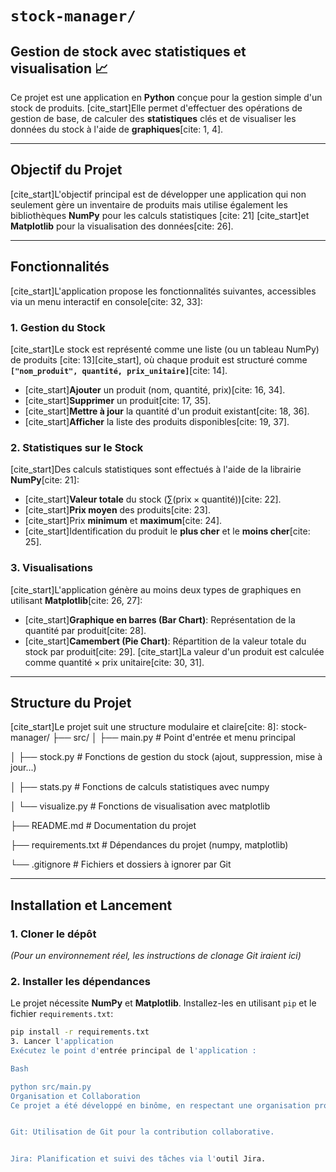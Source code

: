 # `stock-manager/`

## Gestion de stock avec statistiques et visualisation 📈

Ce projet est une application en **Python** conçue pour la gestion simple d'un stock de produits. [cite_start]Elle permet d'effectuer des opérations de gestion de base, de calculer des **statistiques** clés et de visualiser les données du stock à l'aide de **graphiques**[cite: 1, 4].

---

## Objectif du Projet

[cite_start]L'objectif principal est de développer une application qui non seulement gère un inventaire de produits mais utilise également les bibliothèques **NumPy** pour les calculs statistiques [cite: 21] [cite_start]et **Matplotlib** pour la visualisation des données[cite: 26].

---

## Fonctionnalités

[cite_start]L'application propose les fonctionnalités suivantes, accessibles via un menu interactif en console[cite: 32, 33]:

### 1. Gestion du Stock

[cite_start]Le stock est représenté comme une liste (ou un tableau NumPy) de produits [cite: 13][cite_start], où chaque produit est structuré comme **`["nom_produit", quantité, prix_unitaire]`**[cite: 14].

* [cite_start]**Ajouter** un produit (nom, quantité, prix)[cite: 16, 34].
* [cite_start]**Supprimer** un produit[cite: 17, 35].
* [cite_start]**Mettre à jour** la quantité d'un produit existant[cite: 18, 36].
* [cite_start]**Afficher** la liste des produits disponibles[cite: 19, 37].

### 2. Statistiques sur le Stock

[cite_start]Des calculs statistiques sont effectués à l'aide de la librairie **NumPy**[cite: 21]:

* [cite_start]**Valeur totale** du stock ($\sum (\text{prix} \times \text{quantité})$)[cite: 22].
* [cite_start]**Prix moyen** des produits[cite: 23].
* [cite_start]Prix **minimum** et **maximum**[cite: 24].
* [cite_start]Identification du produit le **plus cher** et le **moins cher**[cite: 25].

### 3. Visualisations

[cite_start]L'application génère au moins deux types de graphiques en utilisant **Matplotlib**[cite: 26, 27]:

* [cite_start]**Graphique en barres (Bar Chart)**: Représentation de la quantité par produit[cite: 28].
* [cite_start]**Camembert (Pie Chart)**: Répartition de la valeur totale du stock par produit[cite: 29]. [cite_start]La valeur d'un produit est calculée comme $\text{quantité} \times \text{prix unitaire}$[cite: 30, 31].

---

## Structure du Projet

[cite_start]Le projet suit une structure modulaire et claire[cite: 8]:
stock-manager/
├── src/
│   ├── main.py           # Point d'entrée et menu principal 


│   ├── stock.py          # Fonctions de gestion du stock (ajout, suppression, mise à jour...) 

│   ├── stats.py          # Fonctions de calculs statistiques avec numpy 

│   └── visualize.py      # Fonctions de visualisation avec matplotlib 

├── README.md             # Documentation du projet 

├── requirements.txt      # Dépendances du projet (numpy, matplotlib) 

└── .gitignore            # Fichiers et dossiers à ignorer par Git 

---

## Installation et Lancement

### 1. Cloner le dépôt

*(Pour un environnement réel, les instructions de clonage Git iraient ici)*

### 2. Installer les dépendances

Le projet nécessite **NumPy** et **Matplotlib**. Installez-les en utilisant `pip` et le fichier `requirements.txt`:

```bash
pip install -r requirements.txt
3. Lancer l'application
Exécutez le point d'entrée principal de l'application :

Bash

python src/main.py
Organisation et Collaboration
Ce projet a été développé en binôme, en respectant une organisation professionnelle:


Git: Utilisation de Git pour la contribution collaborative.


Jira: Planification et suivi des tâches via l'outil Jira.